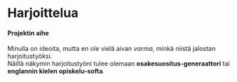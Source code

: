 # Harjoittelua

#### Projektin aihe
Minulla on ideoita, mutta en ole vielä aivan *varma*, minkä niistä jalostan harjoitustyöksi.  
Näillä näkymin harjoitustyöni tulee olemaan **osakesuositus-generaattori** tai **englannin kielen opiskelu-softa**.
